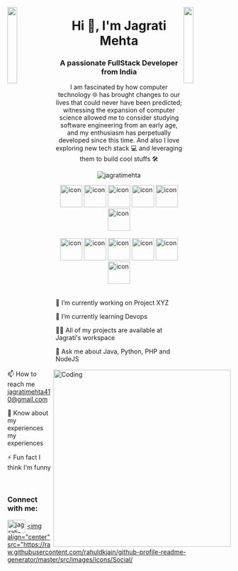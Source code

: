 <img align="left" src="https://user-images.githubusercontent.com/65187002/144930161-2f783401-8d27-4fdf-a2f7-cc0ba32f1f1f.gif" width="21%" style="display:inline;"><img align="right" src="https://user-images.githubusercontent.com/65187002/144930161-2f783401-8d27-4fdf-a2f7-cc0ba32f1f1f.gif" width="21%" style="display:inline;">

<h1 align="center">Hi 👋, I'm Jagrati Mehta</h1> <h3 align="center">A passionate FullStack Developer from India</h3> <p align="center">I am fascinated by how computer technology 🌐 has brought changes to our lives that could never have been predicted; witnessing the expansion of computer science allowed me to consider studying software engineering from an early age, and my enthusiasm has perpetually developed since this time. And also I love exploring new tech stack 💻 and leveraging them to build cool stuffs 🛠️</p> <p align="center"> <img src="https://komarev.com/ghpvc/?username=jagratimehta&label=Profile%20views&color=0e75b6&style=flat" alt="jagratimehta" /> </p> <div align="center"> <img src="https://techstack-generator.vercel.app/java-icon.svg" alt="icon" width="50" height="50" /> <img src="https://techstack-generator.vercel.app/python-icon.svg" alt="icon" width="50" height="50" /> <img src="https://techstack-generator.vercel.app/ts-icon.svg" alt="icon" width="50" height="50" /> <img src="https://techstack-generator.vercel.app/js-icon.svg" alt="icon" width="50" height="50" /> <img src="https://techstack-generator.vercel.app/react-icon.svg" alt="icon" width="50" height="50" /> <img src="https://techstack-generator.vercel.app/mysql-icon.svg" alt="icon" width="50" height="50" /> </div> <br> <div align="center"> <img src="https://techstack-generator.vercel.app/docker-icon.svg" alt="icon" width="50" height="50" /> <img src="https://techstack-generator.vercel.app/aws-icon.svg" alt="icon" width="50" height="50" /> <img src="https://techstack-generator.vercel.app/github-icon.svg" alt="icon" width="50" height="50" /> <img src="https://techstack-generator.vercel.app/prettier-icon.svg" alt="icon" width="50" height="50" /> <img src="https://techstack-generator.vercel.app/restapi-icon.svg" alt="icon" width="50" height="50" /> <img src="https://techstack-generator.vercel.app/graphql-icon.svg" alt="icon" width="50" height="50" /> </div> <img align="right" alt="Coding" width="400" src="https://user-images.githubusercontent.com/74038190/229223263-cf2e4b07-2615-4f87-9c38-e37600f8381a.gif"> <br><br>
🔭 I’m currently working on Project XYZ

🌱 I’m currently learning Devops

👨‍💻 All of my projects are available at Jagrati's workspace

💬 Ask me about Java, Python, PHP and NodeJS

📫 How to reach me jagratimehta410@gmail.com

📄 Know about my experiences my experiences

⚡ Fun fact I think I'm funny

<br> <h3 align="left">Connect with me:</h3> <p align="left"> <a href="https://linkedin.com/in/jagrati-mehta" target="blank"><img align="center" src="https://raw.githubusercontent.com/rahuldkjain/github-profile-readme-generator/master/src/images/icons/Social/linked-in-alt.svg" alt="jagrati-mehta" height="30" width="40" /></a> <a href="https://stackoverflow.com/users/9565088/jagrati-mehta" target="blank"><img align="center" src="https://raw.githubusercontent.com/rahuldkjain/github-profile-readme-generator/master/src/images/icons/Social/
